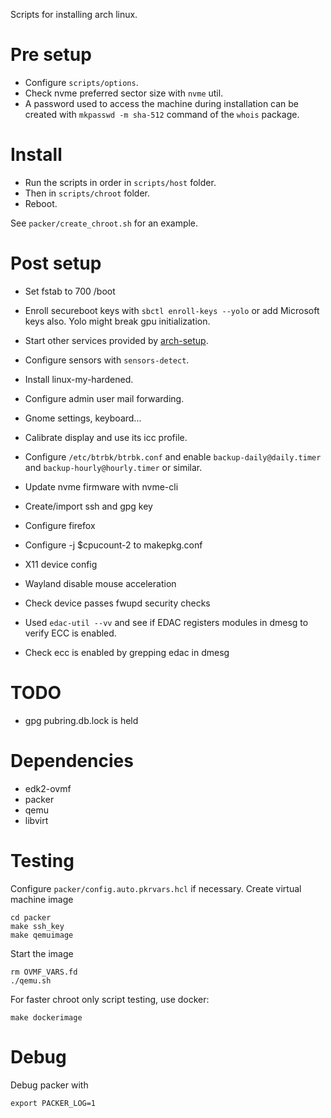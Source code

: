 Scripts for installing arch linux.

# Pre setup

* Configure `scripts/options`.
* Check nvme preferred sector size with `nvme` util.
* A password used to access the machine during installation can be created with
  `mkpasswd -m sha-512` command of the `whois` package.

# Install

* Run the scripts in order in `scripts/host` folder.
* Then in `scripts/chroot` folder.
* Reboot.

See `packer/create_chroot.sh` for an example.

# Post setup

* Set fstab to 700 /boot

* Enroll secureboot keys with `sbctl enroll-keys --yolo` or add Microsoft keys
  also. Yolo might break gpu initialization.

* Start other services provided by
  [arch-setup](https://github.com/user827/arch-setup).

* Configure sensors with `sensors-detect`.

* Install linux-my-hardened.

* Configure admin user mail forwarding.

* Gnome settings, keyboard...

* Calibrate display and use its icc profile.

* Configure `/etc/btrbk/btrbk.conf` and enable `backup-daily@daily.timer` and `backup-hourly@hourly.timer` or similar.

* Update nvme firmware with nvme-cli

* Create/import ssh and gpg key

* Configure firefox

* Configure -j $cpucount-2 to makepkg.conf

* X11 device config

* Wayland disable mouse acceleration

* Check device passes fwupd security checks

* Used `edac-util --vv` and see if EDAC registers modules in dmesg to verify ECC
  is enabled.

* Check ecc is enabled by grepping edac in dmesg

# TODO

* gpg pubring.db.lock is held

# Dependencies

* edk2-ovmf
* packer
* qemu
* libvirt

# Testing

Configure `packer/config.auto.pkrvars.hcl` if necessary.
Create virtual machine image
```
cd packer
make ssh_key
make qemuimage
```

Start the image
```
rm OVMF_VARS.fd
./qemu.sh
```

For faster chroot only script testing, use docker:
```
make dockerimage
```

# Debug

Debug packer with
```
export PACKER_LOG=1
```
